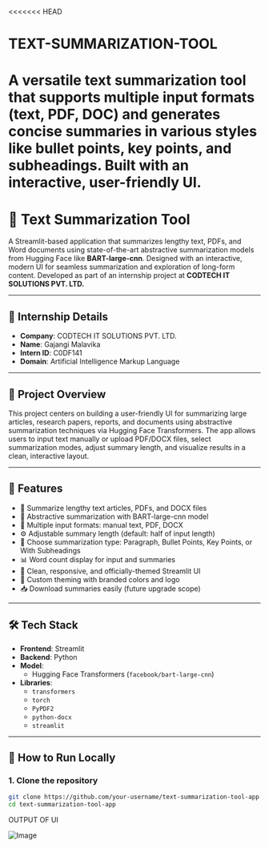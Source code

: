 <<<<<<< HEAD
# TEXT-SUMMARIZATION-TOOL
A versatile text summarization tool that supports multiple input formats (text, PDF, DOC) and generates concise summaries in various styles like bullet points, key points, and subheadings. Built with an interactive, user-friendly UI.
=======
# 📝 Text Summarization Tool 

A Streamlit-based application that summarizes lengthy text, PDFs, and Word documents using state-of-the-art abstractive summarization models from Hugging Face like **BART-large-cnn**. Designed with an interactive, modern UI for seamless summarization and exploration of long-form content. Developed as part of an internship project at **CODTECH IT SOLUTIONS PVT. LTD.**

---

## 🏢 Internship Details

- **Company**: CODTECH IT SOLUTIONS PVT. LTD.  
- **Name**: Gajangi Malavika  
- **Intern ID**: C0DF141  
- **Domain**: Artificial Intelligence Markup Language  

---

## 📌 Project Overview

This project centers on building a user-friendly UI for summarizing large articles, research papers, reports, and documents using abstractive summarization techniques via Hugging Face Transformers. The app allows users to input text manually or upload PDF/DOCX files, select summarization modes, adjust summary length, and visualize results in a clean, interactive layout.

---

## 🚀 Features

- 📑 Summarize lengthy text articles, PDFs, and DOCX files  
- 🧠 Abstractive summarization with BART-large-cnn model  
- 📃 Multiple input formats: manual text, PDF, DOCX  
- ⚙ Adjustable summary length (default: half of input length)  
- 📝 Choose summarization type: Paragraph, Bullet Points, Key Points, or With Subheadings  
- 📊 Word count display for input and summaries  
- 💾 Clean, responsive, and officially-themed Streamlit UI  
- 🎨 Custom theming with branded colors and logo  
- 📥 Download summaries easily (future upgrade scope)

---

## 🛠 Tech Stack

- **Frontend**: Streamlit  
- **Backend**: Python  
- **Model**:  
  - Hugging Face Transformers (`facebook/bart-large-cnn`)  
- **Libraries**:  
  - `transformers`  
  - `torch`  
  - `PyPDF2`  
  - `python-docx`  
  - `streamlit`

---

## 🔧 How to Run Locally

### 1. Clone the repository

```bash
git clone https://github.com/your-username/text-summarization-tool-app.git
cd text-summarization-tool-app
```
OUTPUT OF UI

![Image](https://github.com/user-attachments/assets/5a11e89d-dadd-4bf5-9aa7-00562733b67f)




